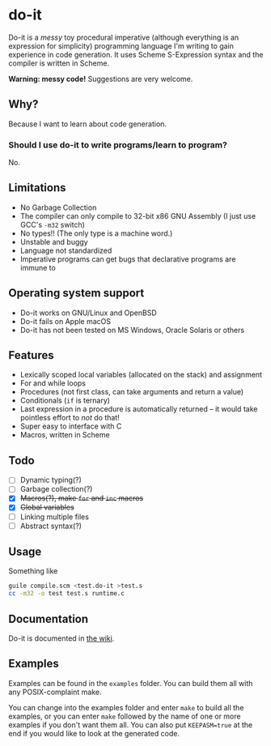 # do-it
Do-it is a _messy_ toy procedural imperative (although everything is an expression for simplicity) programming language I'm writing to gain experience in code generation. It uses Scheme S-Expression syntax and the compiler is written in Scheme.

**Warning: messy code!** Suggestions are very welcome.

## Why?
Because I want to learn about code generation.

### Should I use do-it to write programs/learn to program?
No.

## Limitations
* No Garbage Collection
* The compiler can only compile to 32-bit x86 GNU Assembly
  (I just use GCC's `-m32` switch)
* No types!! (The only type is a machine word.)
* Unstable and buggy
* Language not standardized
* Imperative programs can get bugs that declarative programs are immune to

## Operating system support
* Do-it works on GNU/Linux and OpenBSD
* Do-it fails on Apple macOS
* Do-it has not been tested on MS Windows, Oracle Solaris or others

## Features
* Lexically scoped local variables (allocated on the stack) and assignment
* For and while loops
* Procedures (not first class, can take arguments and return a value)
* Conditionals (`if` is ternary)
* Last expression in a procedure is automatically returned &ndash; it would take pointless effort to *not* do that!
* Super easy to interface with C
* Macros, written in Scheme

## Todo
- [ ] Dynamic typing(?)
- [ ] Garbage collection(?)
- [x] ~~Macros(?), make `for` and `inc` macros~~
- [x] ~~Global variables~~
- [ ] Linking multiple files
- [ ] Abstract syntax(?)

## Usage
Something like
```sh
guile compile.scm <test.do-it >test.s
cc -m32 -o test test.s runtime.c
```

## Documentation
Do-it is documented in [the wiki](https://github.com/Jonathan50/do-it/wiki).

## Examples
Examples can be found in the `examples` folder. You can build them all with any POSIX-complaint make.

You can change into the examples folder and enter `make` to build all the examples, or you can enter `make` followed by the name of one or more examples if you don't want them all. You can also put `KEEPASM=true` at the end if you would like to look at the generated code.
